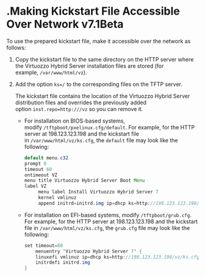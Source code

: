 # .Making Kickstart File Accessible Over Network v7.1Beta

To use the prepared kickstart file, make it accessible over the network as follows:

1.  Copy the kickstart file to the same directory on the HTTP server where the Virtuozzo Hybrid Server installation files are stored (for example, `/var/www/html/vz`).

2.  Add the option `ks=/` to the corresponding files on the TFTP server.

    The kickstart file contains the location of the Virtuozzo Hybrid Server distribution files and overrides the previously added option `inst.repo=http:///vz` so you can remove it.

    -   For installation on BIOS-based systems, modify `/tftpboot/pxelinux.cfg/default`. For example, for the HTTP server at 198.123.123.198 and the kickstart file in `/var/www/html/vz/ks.cfg`, the `default` file may look like the following:

        ``` java
        default menu.c32
        prompt 0
        timeout 60
        ontimeout VZ
        menu title Virtuozzo Hybrid Server Boot Menu
        label VZ
             menu label Install Virtuozzo Hybrid Server 7
             kernel vmlinuz
             append initrd=initrd.img ip=dhcp ks=http://198.123.123.198/vz/ks.cfg
        ```

    -   For installation on EFI-based systems, modify `/tftpboot/grub.cfg`. For example, for the HTTP server at 198.123.123.198 and the kickstart file in `/var/www/html/vz/ks.cfg`, the `grub.cfg` file may look like the following:

        ``` java
        set timeout=60
            menuentry 'Virtuozzo Hybrid Server 7' {
            linuxefi vmlinuz ip=dhcp ks=http://198.123.123.198/vz/ks.cfg
            initrdefi initrd.img
        }
        ```


